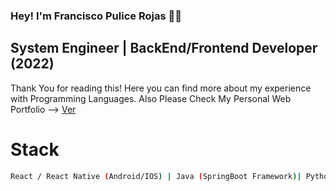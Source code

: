 ### Hey! I'm Francisco Pulice Rojas 👋😄
## System Engineer | BackEnd/Frontend Developer (2022)

Thank You for reading this! Here you can find more about my experience with Programming Languages.
Also Please Check My Personal Web Portfolio --> [Ver](https://pulixe.info)

# Stack
```bash
React / React Native (Android/IOS) | Java (SpringBoot Framework)| Python (Django) | Mysql/MongoDB/Oracle | | Linux, Cloud Computing | HTML5, CSS, JavaScript
```


